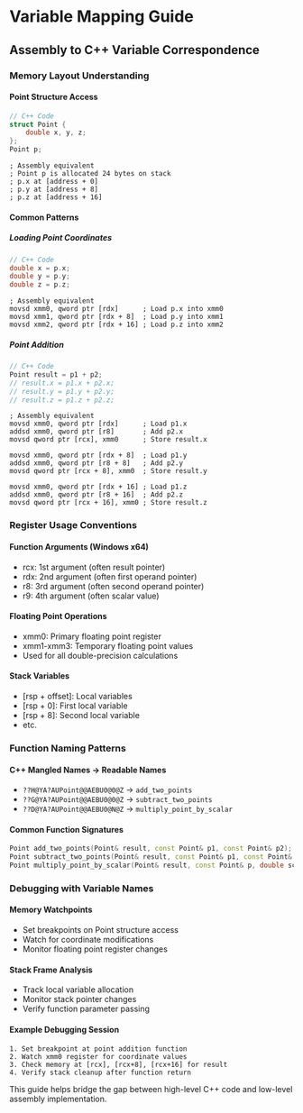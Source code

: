 # Variable Mapping Guide

## Assembly to C++ Variable Correspondence

### Memory Layout Understanding

#### Point Structure Access
```cpp
// C++ Code
struct Point {
    double x, y, z;
};
Point p;
```

```assembly
; Assembly equivalent
; Point p is allocated 24 bytes on stack
; p.x at [address + 0]
; p.y at [address + 8] 
; p.z at [address + 16]
```

#### Common Patterns

##### Loading Point Coordinates
```cpp
// C++ Code
double x = p.x;
double y = p.y;
double z = p.z;
```

```assembly
; Assembly equivalent
movsd xmm0, qword ptr [rdx]      ; Load p.x into xmm0
movsd xmm1, qword ptr [rdx + 8]  ; Load p.y into xmm1
movsd xmm2, qword ptr [rdx + 16] ; Load p.z into xmm2
```

##### Point Addition
```cpp
// C++ Code
Point result = p1 + p2;
// result.x = p1.x + p2.x;
// result.y = p1.y + p2.y;
// result.z = p1.z + p2.z;
```

```assembly
; Assembly equivalent
movsd xmm0, qword ptr [rdx]      ; Load p1.x
addsd xmm0, qword ptr [r8]       ; Add p2.x
movsd qword ptr [rcx], xmm0      ; Store result.x

movsd xmm0, qword ptr [rdx + 8]  ; Load p1.y
addsd xmm0, qword ptr [r8 + 8]   ; Add p2.y
movsd qword ptr [rcx + 8], xmm0  ; Store result.y

movsd xmm0, qword ptr [rdx + 16] ; Load p1.z
addsd xmm0, qword ptr [r8 + 16]  ; Add p2.z
movsd qword ptr [rcx + 16], xmm0 ; Store result.z
```

### Register Usage Conventions

#### Function Arguments (Windows x64)
- rcx: 1st argument (often result pointer)
- rdx: 2nd argument (often first operand pointer)
- r8:  3rd argument (often second operand pointer)
- r9:  4th argument (often scalar value)

#### Floating Point Operations
- xmm0: Primary floating point register
- xmm1-xmm3: Temporary floating point values
- Used for all double-precision calculations

#### Stack Variables
- [rsp + offset]: Local variables
- [rsp + 0]: First local variable
- [rsp + 8]: Second local variable
- etc.

### Function Naming Patterns

#### C++ Mangled Names → Readable Names
- `??H@YA?AUPoint@@AEBU0@0@Z` → `add_two_points`
- `??G@YA?AUPoint@@AEBU0@0@Z` → `subtract_two_points`
- `??D@YA?AUPoint@@AEBU0@N@Z` → `multiply_point_by_scalar`

#### Common Function Signatures
```cpp
Point add_two_points(Point& result, const Point& p1, const Point& p2);
Point subtract_two_points(Point& result, const Point& p1, const Point& p2);
Point multiply_point_by_scalar(Point& result, const Point& p, double scalar);
```

### Debugging with Variable Names

#### Memory Watchpoints
- Set breakpoints on Point structure access
- Watch for coordinate modifications
- Monitor floating point register changes

#### Stack Frame Analysis
- Track local variable allocation
- Monitor stack pointer changes
- Verify function parameter passing

#### Example Debugging Session
```
1. Set breakpoint at point addition function
2. Watch xmm0 register for coordinate values
3. Check memory at [rcx], [rcx+8], [rcx+16] for result
4. Verify stack cleanup after function return
```

This guide helps bridge the gap between high-level C++ code and low-level assembly implementation.
